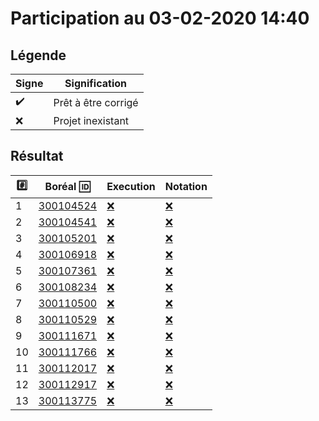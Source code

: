 # Participation au 03-02-2020 14:40

## Légende

| Signe              | Signification                 |
|--------------------|-------------------------------|
| :heavy_check_mark: | Prêt à être corrigé           |
| :x:                | Projet inexistant             |

## Résultat

|:hash:| Boréal :id:                | Execution          | Notation         |
|------|----------------------------|--------------------|------------------|
| 1 | [300104524](../b300104524.py) | [:x:](Execution.md#etudiant-300104524) | [:x:](Notation.md#etudiant-300104524) |
| 2 | [300104541](../b300104541.py) | [:x:](Execution.md#etudiant-300104541) | [:x:](Notation.md#etudiant-300104541) |
| 3 | [300105201](../b300105201.py) | [:x:](Execution.md#etudiant-300105201) | [:x:](Notation.md#etudiant-300105201) |
| 4 | [300106918](../b300106918.py) | [:x:](Execution.md#etudiant-300106918) | [:x:](Notation.md#etudiant-300106918) |
| 5 | [300107361](../b300107361.py) | [:x:](Execution.md#etudiant-300107361) | [:x:](Notation.md#etudiant-300107361) |
| 6 | [300108234](../b300108234.py) | [:x:](Execution.md#etudiant-300108234) | [:x:](Notation.md#etudiant-300108234) |
| 7 | [300110500](../b300110500.py) | [:x:](Execution.md#etudiant-300110500) | [:x:](Notation.md#etudiant-300110500) |
| 8 | [300110529](../b300110529.py) | [:x:](Execution.md#etudiant-300110529) | [:x:](Notation.md#etudiant-300110529) |
| 9 | [300111671](../b300111671.py) | [:x:](Execution.md#etudiant-300111671) | [:x:](Notation.md#etudiant-300111671) |
| 10 | [300111766](../b300111766.py) | [:x:](Execution.md#etudiant-300111766) | [:x:](Notation.md#etudiant-300111766) |
| 11 | [300112017](../b300112017.py) | [:x:](Execution.md#etudiant-300112017) | [:x:](Notation.md#etudiant-300112017) |
| 12 | [300112917](../b300112917.py) | [:x:](Execution.md#etudiant-300112917) | [:x:](Notation.md#etudiant-300112917) |
| 13 | [300113775](../b300113775.py) | [:x:](Execution.md#etudiant-300113775) | [:x:](Notation.md#etudiant-300113775) |
